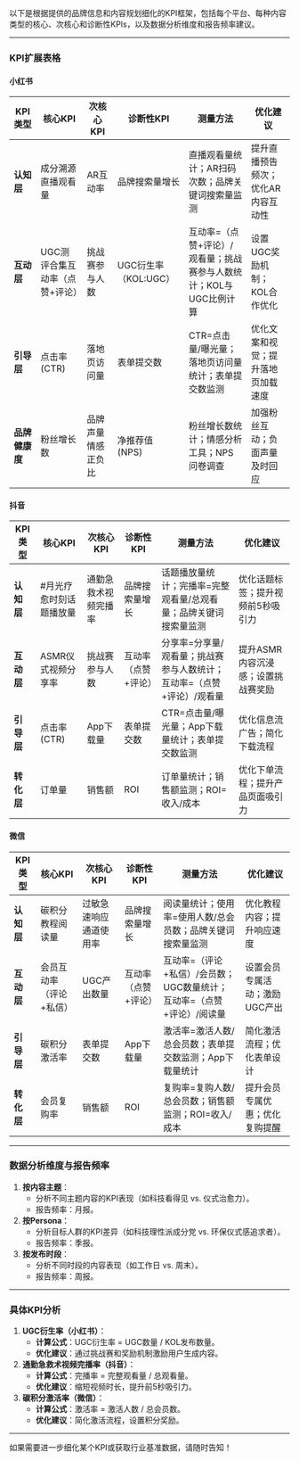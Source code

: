 以下是根据提供的品牌信息和内容规划细化的KPI框架，包括每个平台、每种内容类型的核心、次核心和诊断性KPIs，以及数据分析维度和报告频率建议。

---

### **KPI扩展表格**

#### **小红书**
| **KPI类型**       | **核心KPI**                        | **次核心KPI**                  | **诊断性KPI**                  | **测量方法**                                                                 | **优化建议**                                                                 |
|-------------------|-----------------------------------|--------------------------------|--------------------------------|------------------------------------------------------------------------------|-----------------------------------------------------------------------------|
| **认知层**        | 成分溯源直播观看量                | AR互动率                      | 品牌搜索量增长                | 直播观看量统计；AR扫码次数；品牌关键词搜索量监测                              | 提升直播预告频次；优化AR内容互动性                                          |
| **互动层**        | UGC测评合集互动率（点赞+评论）     | 挑战赛参与人数                | UGC衍生率（KOL:UGC）          | 互动率=（点赞+评论）/观看量；挑战赛参与人数统计；KOL与UGC比例计算             | 设置UGC奖励机制；KOL合作优化                                                |
| **引导层**        | 点击率 (CTR)                      | 落地页访问量                  | 表单提交数                    | CTR=点击量/曝光量；落地页访问量统计；表单提交数监测                           | 优化文案和视觉；提升落地页加载速度                                          |
| **品牌健康度**    | 粉丝增长数                        | 品牌声量情感正负比            | 净推荐值 (NPS)                | 粉丝增长数统计；情感分析工具；NPS问卷调查                                    | 加强粉丝互动；负面声量及时回应                                              |

#### **抖音**
| **KPI类型**       | **核心KPI**                        | **次核心KPI**                  | **诊断性KPI**                  | **测量方法**                                                                 | **优化建议**                                                                 |
|-------------------|-----------------------------------|--------------------------------|--------------------------------|------------------------------------------------------------------------------|-----------------------------------------------------------------------------|
| **认知层**        | #月光疗愈时刻话题播放量           | 通勤急救术视频完播率          | 品牌搜索量增长                | 话题播放量统计；完播率=完整观看量/总观看量；品牌关键词搜索量监测              | 优化话题标签；提升视频前5秒吸引力                                           |
| **互动层**        | ASMR仪式视频分享率                | 挑战赛参与人数                | 互动率（点赞+评论）           | 分享率=分享量/观看量；挑战赛参与人数统计；互动率=（点赞+评论）/观看量         | 提升ASMR内容沉浸感；设置挑战赛奖励                                          |
| **引导层**        | 点击率 (CTR)                      | App下载量                     | 表单提交数                    | CTR=点击量/曝光量；App下载量统计；表单提交数监测                              | 优化信息流广告；简化下载流程                                                |
| **转化层**        | 订单量                            | 销售额                        | ROI                            | 订单量统计；销售额监测；ROI=收入/成本                                        | 优化下单流程；提升产品页面吸引力                                            |

#### **微信**
| **KPI类型**       | **核心KPI**                        | **次核心KPI**                  | **诊断性KPI**                  | **测量方法**                                                                 | **优化建议**                                                                 |
|-------------------|-----------------------------------|--------------------------------|--------------------------------|------------------------------------------------------------------------------|-----------------------------------------------------------------------------|
| **认知层**        | 碳积分教程阅读量                  | 过敏急速响应通道使用率        | 品牌搜索量增长                | 阅读量统计；使用率=使用人数/总会员数；品牌关键词搜索量监测                    | 优化教程内容；提升响应速度                                                  |
| **互动层**        | 会员互动率（评论+私信）           | UGC产出数量                   | 互动率（点赞+评论）           | 互动率=（评论+私信）/会员数；UGC数量统计；互动率=（点赞+评论）/阅读量         | 设置会员专属活动；激励UGC产出                                               |
| **引导层**        | 碳积分激活率                      | 表单提交数                    | App下载量                     | 激活率=激活人数/总会员数；表单提交数监测；App下载量统计                       | 简化激活流程；优化表单设计                                                  |
| **转化层**        | 会员复购率                        | 销售额                        | ROI                            | 复购率=复购人数/总会员数；销售额监测；ROI=收入/成本                          | 提升会员专属优惠；优化复购提醒                                              |

---

### **数据分析维度与报告频率**
1. **按内容主题**：
   - 分析不同主题内容的KPI表现（如科技看得见 vs. 仪式治愈力）。
   - 报告频率：月报。
2. **按Persona**：
   - 分析目标人群的KPI差异（如科技理性派成分党 vs. 环保仪式感追求者）。
   - 报告频率：季报。
3. **按发布时段**：
   - 分析不同时段的内容表现（如工作日 vs. 周末）。
   - 报告频率：周报。

---

### **具体KPI分析**
1. **UGC衍生率（小红书）**：
   - **计算公式**：UGC衍生率 = UGC数量 / KOL发布数量。
   - **优化建议**：通过挑战赛和奖励机制激励用户生成内容。
2. **通勤急救术视频完播率（抖音）**：
   - **计算公式**：完播率 = 完整观看量 / 总观看量。
   - **优化建议**：缩短视频时长，提升前5秒吸引力。
3. **碳积分激活率（微信）**：
   - **计算公式**：激活率 = 激活人数 / 总会员数。
   - **优化建议**：简化激活流程，设置积分奖励。

---

如果需要进一步细化某个KPI或获取行业基准数据，请随时告知！